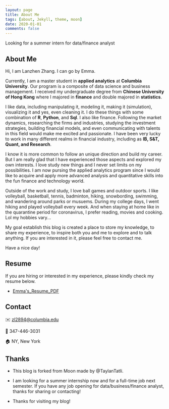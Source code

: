 ```yaml
---
layout: page
title: About Me
tags: [about, Jekyll, theme, moon]
date: 2020-01-01
comments: false
---
```

    
Looking for a summer intern for data/finance analyst

## About Me

Hi, I am Lanzhen Zhang. I can go by Emma.

Currently, I am a master student in __applied analytics__ at __Columbia University__. Our program is a composite of data science and business management. I received my undergraduate degree from __Chinese University of Hong Kong__ where I majored in __finance__ and double majored in __statistics__.

I like data, including manipulating it, modeling it, making it (simulation), visualizing it and yes, even cleaning it. I do these things with some combination of __R__, __Python__, and __Sql__. I also like finance. Following the market dynamics, researching the firms and industries, studying the investment strategies, building financial models, and even communicating with talents in this field would make me excited and passionate. I have been very lucky to work in many different realms in financial industry, including as __IB, S&T, Quant, and Research__. 

I know it is more common to follow an unique direction and build my career. But I am really glad that I have experienced those aspects and explored my own interests. I love study new things and I never set limits on my possibilities. I am now pursing the applied analytics program since I would like to acquire and apply more advanced analysis and quantitative skills into the fun finance and technology world.

Outside of the work and study, I love ball games and outdoor sports. I like volleyball, basketball, tennis, badminton, hiking, snowbording, swimming, and wandering around parks or musuems. During my college days, I went hiking and played volleyball every week. And when staying at home like in the quarantine period for coronavirus, I prefer reading, movies and cooking. Lol my hobbies vary...

My goal establish this blog is created a place to store my knowledge, to share my experience, to inspire both you and me to explore and to talk anything. If you are interested in it, please feel free to contact me.

Have a nice day!


## Resume
If you are hiring or interested in my experience, please kindly check my resume below.
- [Emma's_Resume_PDF](https://github.com/EmmaCheung0/EmmaCheung0.github.io/tree/master/assets/Resume_Lanzhen.pdf)


## Contact
✉️ zl2894@columbia.edu

📱 347-446-3031

🏠 NY, New York


## Thanks
* This blog is forked from Moon made by @TaylanTatli.

* I am looking for a summer internship now and for a full-time job next semester. If you have any job opening for data/business/finance analyst, thanks for sharing or contacting!

* Thanks for visiting my blog!
